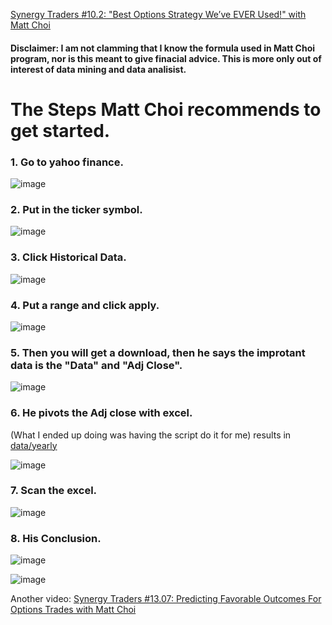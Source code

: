 
[Synergy Traders #10.2: "Best Options Strategy We’ve EVER Used!" with Matt Choi](https://www.youtube.com/watch?v=lVIdj3P9Dfc)


#### Disclaimer: I am not clamming that I know the formula used in Matt Choi program, nor is this meant to give finacial advice. This is more only out of interest of data mining and data analisist.

# The Steps Matt Choi recommends to get started.

### 1. Go to yahoo finance. 

![image](https://user-images.githubusercontent.com/21014768/130071447-7887499a-37fa-41d0-9548-1782f8cbb073.png)

### 2. Put in the ticker symbol. 

![image](https://user-images.githubusercontent.com/21014768/130071854-60ec0462-9465-4e1a-9708-6f89384283a3.png)

### 3. Click Historical Data. 

![image](https://user-images.githubusercontent.com/21014768/130072203-ce8da3a5-77a6-4cd3-b480-38c1f90586e4.png)

### 4. Put a range and click apply. 

![image](https://user-images.githubusercontent.com/21014768/130072549-0a2c3d33-5a3b-4a74-9b73-d1c12e04284d.png)


### 5. Then you will get a download, then he says the improtant data is the "Data" and "Adj Close". 

![image](https://user-images.githubusercontent.com/21014768/130072740-94805825-804c-4d69-8893-cf27634b15fc.png)

### 6. He pivots the Adj close with excel. 
(What I ended up doing was having the script do it for me) results in [data/yearly](https://github.com/mymggithub/Stock-Calendar-Bot/tree/main/data/yearly)

![image](https://user-images.githubusercontent.com/21014768/130072913-e7f6c91e-9855-4a99-959d-3caf0b6b95dc.png)

### 7. Scan the excel. 

![image](https://user-images.githubusercontent.com/21014768/130073081-3977afbf-48a6-46c3-9ea5-a5ce891471a4.png)


### 8. His Conclusion. 

![image](https://user-images.githubusercontent.com/21014768/130073405-0c6e4ae0-b4f7-402c-ac3a-46076fee4aef.png)

![image](https://user-images.githubusercontent.com/21014768/130073576-037c3299-039e-43a3-9ca9-e086de9cccdd.png)





Another video:
[Synergy Traders #13.07: Predicting Favorable Outcomes For Options Trades with Matt Choi](https://www.youtube.com/watch?v=RAzuPtb2JUg)
